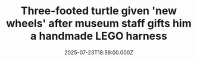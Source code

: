 ---
title: "Three-footed turtle given 'new wheels' after museum staff gifts him a handmade LEGO harness"
date: 2025-07-23T18:59:00.000Z
category: Human Kindness
externalLink: "https://www.goodgoodgood.co/articles/halifax-museum-root-wood-turtle-lego"
image: ""
excerpt: "A tenacious turtle named Root earned a cushy spot at a museum in Nova Scotia. Then his “coworkers” stepped in to improve his quality of life.…"
---